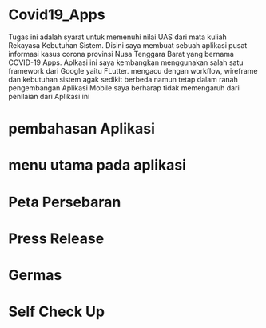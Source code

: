 # Covid19_Apps

Tugas ini adalah syarat untuk memenuhi nilai UAS dari mata kuliah Rekayasa Kebutuhan Sistem. Disini saya membuat sebuah aplikasi pusat informasi kasus corona provinsi Nusa Tenggara Barat yang bernama COVID-19 Apps. Aplkasi ini saya kembangkan menggunakan salah satu framework dari Google yaitu FLutter. mengacu dengan workflow, wireframe dan kebutuhan sistem agak sedikit berbeda namun tetap dalam ranah pengembangan Aplikasi Mobile saya berharap tidak memengaruh dari penilaian dari Aplikasi ini

# pembahasan Aplikasi
  # menu utama pada aplikasi
  # Peta Persebaran
  # Press Release
  # Germas
  # Self Check Up
  
  

  
